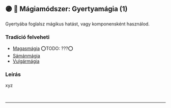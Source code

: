 ## 🟣 💫 Mágiamódszer: Gyertyamágia (1)

Gyertyába foglalsz mágikus hatást, vagy komponensként használod.

### Tradíció felveheti

- [Magasmágia](../051_01_magasmagia.md) ⭕TODO: ???⭕
- [Sámánmágia](../051_07_samanmagia.md)
- [Vulgármágia](../051_02_vulgarmagia.md)

### Leírás

xyz

<br />

---
